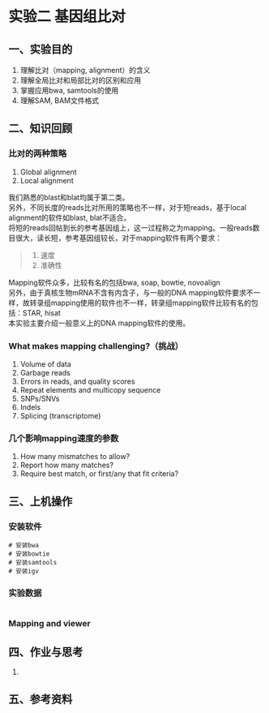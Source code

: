 # 实验二 基因组比对  
## 一、实验目的  
1. 理解比对（mapping, alignment）的含义  
2. 理解全局比对和局部比对的区别和应用  
3. 掌握应用bwa, samtools的使用  
4. 理解SAM, BAM文件格式  

## 二、知识回顾  

### 比对的两种策略  
1. Global alignment
2. Local alignment

我们熟悉的blast和blat均属于第二类。   
另外，不同长度的reads比对所用的策略也不一样，对于短reads，基于local alignment的软件如blast, blat不适合。  
将短的reads回帖到长的参考基因组上，这一过程称之为mapping。一般reads数目很大，读长短，参考基因组较长，对于mapping软件有两个要求：

> 1. 速度
> 2. 准确性
 
Mapping软件众多，比较有名的包括bwa, soap, bowtie, novoalign  
另外，由于真核生物mRNA不含有内含子，与一般的DNA mapping软件要求不一样，故转录组mapping使用的软件也不一样，转录组mapping软件比较有名的包括：STAR, hisat  
本实验主要介绍一般意义上的DNA mapping软件的使用。  

### What makes mapping challenging?（挑战）
1. Volume of data
2. Garbage reads
3. Errors in reads, and quality scores
4. Repeat elements and multicopy sequence
5. SNPs/SNVs
6. Indels
7. Splicing (transcriptome)

### 几个影响mapping速度的参数  
1. How many mismatches to allow?
2. Report how many matches?
3. Require best match, or first/any that fit criteria?

## 三、上机操作  
### 安装软件  
```
# 安装bwa
# 安装bowtie
# 安装samtools
# 安装igv

```
### 实验数据  
```

```
### Mapping and viewer  

## 四、作业与思考  
1. 

## 五、参考资料  


